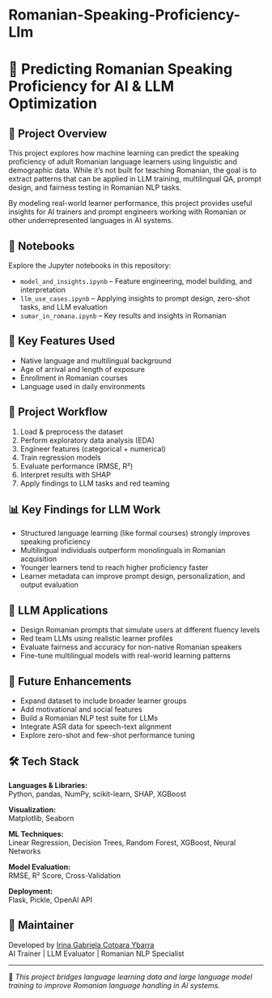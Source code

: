 # Romanian-Speaking-Proficiency-Llm

# 🧠 Predicting Romanian Speaking Proficiency for AI & LLM Optimization

## 📌 Project Overview  
This project explores how machine learning can predict the speaking proficiency of adult Romanian language learners using linguistic and demographic data. While it’s not built for teaching Romanian, the goal is to extract patterns that can be applied in LLM training, multilingual QA, prompt design, and fairness testing in Romanian NLP tasks.

By modeling real-world learner performance, this project provides useful insights for AI trainers and prompt engineers working with Romanian or other underrepresented languages in AI systems.

## 📖 Notebooks  
Explore the Jupyter notebooks in this repository:

- `model_and_insights.ipynb` – Feature engineering, model building, and interpretation  
- `llm_use_cases.ipynb` – Applying insights to prompt design, zero-shot tasks, and LLM evaluation  
- `sumar_in_romana.ipynb` – Key results and insights in Romanian

## 🔑 Key Features Used  

- Native language and multilingual background  
- Age of arrival and length of exposure  
- Enrollment in Romanian courses  
- Language used in daily environments  

## 🚀 Project Workflow  

1. Load & preprocess the dataset  
2. Perform exploratory data analysis (EDA)  
3. Engineer features (categorical + numerical)  
4. Train regression models  
5. Evaluate performance (RMSE, R²)  
6. Interpret results with SHAP  
7. Apply findings to LLM tasks and red teaming  

## 📊 Key Findings for LLM Work  

- Structured language learning (like formal courses) strongly improves speaking proficiency  
- Multilingual individuals outperform monolinguals in Romanian acquisition  
- Younger learners tend to reach higher proficiency faster  
- Learner metadata can improve prompt design, personalization, and output evaluation

## 🎯 LLM Applications  

- Design Romanian prompts that simulate users at different fluency levels  
- Red team LLMs using realistic learner profiles  
- Evaluate fairness and accuracy for non-native Romanian speakers  
- Fine-tune multilingual models with real-world learning patterns  

## 🔬 Future Enhancements  

- Expand dataset to include broader learner groups  
- Add motivational and social features  
- Build a Romanian NLP test suite for LLMs  
- Integrate ASR data for speech-text alignment  
- Explore zero-shot and few-shot performance tuning  

## 🛠️ Tech Stack  

**Languages & Libraries:**  
Python, pandas, NumPy, scikit-learn, SHAP, XGBoost  

**Visualization:**  
Matplotlib, Seaborn  

**ML Techniques:**  
Linear Regression, Decision Trees, Random Forest, XGBoost, Neural Networks  

**Model Evaluation:**  
RMSE, R² Score, Cross-Validation  

**Deployment:**  
Flask, Pickle, OpenAI API  

## 👤 Maintainer  

Developed by [Irina Gabriela Cotoara Ybarra](https://github.com/gabrielacotoara)  
AI Trainer | LLM Evaluator | Romanian NLP Specialist

---

🧪 *This project bridges language learning data and large language model training to improve Romanian language handling in AI systems.*
